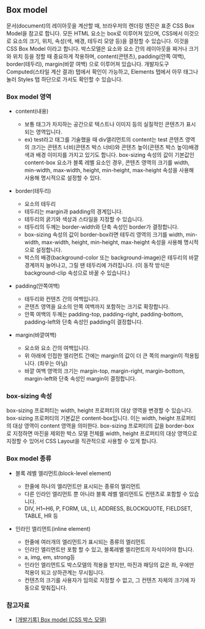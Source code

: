 ## Box model

문서(document)의 레이아웃을 계산할 때, 브라우저의 렌더링 엔진은 표준 CSS Box Model을 참고로 합니다.
모든 HTML 요소는 box로 이루어져 있으며, CSS에서 이것으로 요소의 크기, 위치, 속성(색, 배경, 테두리 모양 등)을 결정할 수 있습니다. 이것을 CSS Box Model 이라고 합니다.
박스모델은 요소와 요소 간의 레이아웃을 짜거나 크기와 위치 등을 정할 때 중요하게 작용하며,
content(콘텐츠), padding(안쪽 여백), border(테두리), margin(바깥 여백) 으로 이루어져 있습니다.
개발자도구 Computed(스타일 계산 결과) 탭에서 확인이 가능하고, Elements 탭에서 아무 태그나 눌러 Styles 탭 하단으로 가서도 확인할 수 있습니다.

### Box model 영역

- content(내용)

  - 보통 태그가 차지하는 공간으로 텍스트나 이미지 등의 실질적인 콘텐츠가 표시되는 영역입니다.
  - ex) test라고 태그를 기술했을 때 div앨리먼트의 content는 test 콘텐츠 영역의 크기는 콘텐츠 너비(콘텐츠 박스 너비)와 콘텐츠 높이(콘텐츠 박스 높이)배경색과 배경 이미지를 가지고 있기도 합니다.
    box-sizing 속성의 값이 기본값인 content-box 요소가 블록 레벨 요소인 경우, 콘텐츠 영역의 크기를 width, min-width, max-width, height, min-height, max-height 속성을 사용해 사용해 명시적으로 설정할 수 있다.

- border(테두리)

  - 요소의 테두리
  - 테두리는 margin과 padding의 경계입니다.
  - 테두리의 굵기와 색상과 스타일을 지정할 수 있습니다.
  - 테두리의 두께는 border-width와 단축 속성인 border가 결정합니다.
  - box-sizing 속성의 값이 border-box라면 테두리 영역의 크기를 width, min-width, max-width, height, min-height, max-height 속성을 사용해 명시적으로 설정합니다.
  - 박스의 배경(background-color 또는 background-image)은 테두리의 바깥 경계까지 늘어나고, 그릴 땐 테두리에 가려집니다. (이 동작 방식은 background-clip 속성으로 바꿀 수 있습니다.)

- padding(안쪽여백)

  - 테두리와 컨텐츠 간의 여백입니다.
  - 콘텐츠 영역을 요소의 안쪽 여백까지 포함하는 크기로 확장합니다.
  - 안쪽 여백의 두께는 padding-top, padding-right, padding-bottom, padding-left와 단축 속성인 padding이 결정합니다.

- margin(바깥여백)

  - 요소와 요소 간의 여백입니다.
  - 위 아래에 인접한 엘리먼트 간에는 margin의 값이 더 큰 쪽의 margin이 적용됩니다. (좌우는 아님)
  - 바깥 여백 영역의 크기는 margin-top, margin-right, margin-bottom, margin-left와 단축 속성인 margin이 결정합니다.

### box-sizing 속성

box-sizing 프로퍼티는 width, height 프로퍼티의 대상 영역을 변경할 수 있습니다.
box-sizing 프로퍼티의 기본값은 content-box입니다. 이는 width, height 프로퍼티의 대상 영역이 content 영역을 의미한다. box-sizing 프로퍼티의 값을 border-box
로 지정하면 마진을 제외한 박스 모델 전체를 width, height 프로퍼티의 대상 영역으로 지정할 수 있어서 CSS Layout을 직관적으로 사용할 수 있게 합니다.

### Box model 종류

- 블록 레벨 엘리먼트(block-level element)

  - 한줄에 하나의 엘리먼트만 표시되는 종류의 엘리먼트
  - 다른 인라인 엘리먼트 뿐 아니라 블록 레벨 엘리먼트도 컨텐츠로 포함할 수 있습니다.
  - DIV, H1~H6, P, FORM, UL, LI, ADDRESS, BLOCKQUOTE, FIELDSET, TABLE, HR 등

- 인라인 엘리먼트(inline element)

  - 한줄에 여러개의 엘리먼트가 표시되는 종류의 엘리먼트
  - 인라인 엘리먼트만 포함 할 수 있고, 블록레벨 엘리먼트의 자식이어야 합니다.
  - a, img, em, strong등
  - 인라인 엘리먼트도 박스모델의 적용을 받지만, 마진과 패딩의 값은 좌, 우에만 적용이 되고 상하관계는 무시됩니다.
  - 컨텐츠의 크기를 사용자가 임의로 지정할 수 없고, 그 컨텐츠 자체의 크기에 자동으로 맞춰집니다.

### 참고자료

- [[개발기록] Box model (CSS 박스 모델)](https://velog.io/@parkksss/%EA%B0%9C%EB%B0%9C%EA%B8%B0%EB%A1%9D-css%EB%B0%95%EC%8A%A4%EB%AA%A8%EB%8D%B8)
